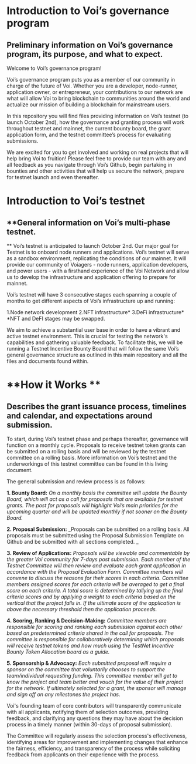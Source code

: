 # **Introduction to Voi’s governance program**
## **Preliminary information on Voi’s governance program, its purpose, and what to expect.**

Welcome to Voi’s governance program!

Voi’s governance program puts you as a member of our community in charge of the future of Voi. Whether you are a developer, node-runner, application owner, or entrepreneur, your contributions to our network are what will allow Voi to bring blockchain to communities around the world and actualize our mission of building a blockchain for mainstream users.

In this repository you will find files providing information on Voi’s testnet (to launch October 2nd), how the governance and granting process will work throughout testnet and mainnet, the current bounty board, the grant application form, and the testnet committee’s process for evaluating submissions. 

We are excited for you to get involved and working on real projects that will help bring Voi to fruition! Please feel free to provide our team with any and all feedback as you navigate through Voi’s Github, begin partaking in bounties and other activities that will help us secure the network, prepare for testnet launch and even thereafter.  

# **Introduction to Voi’s testnet**  
## **General information on Voi’s multi-phase testnet.
**
Voi’s testnet is anticipated to launch October 2nd. Our major goal for Testnet is to onboard node runners and applications. Voi’s testnet will serve as a sandbox environment, replicating the conditions of our mainnet. It will provide our community of Voiagers - node runners, application developers, and power users - with a firsthand experience of the Voi Network and allow us to develop the infrastructure and application offering to prepare for mainnet. 

Voi’s testnet will have 3 consecutive stages each spanning a couple of months to get different aspects of Voi’s infrastructure up and running: 

1.Node network development
2.NFT infrastructure*
3.DeFi infrastructure*
*NFT and DeFI stages may be swapped. 

We aim to achieve a substantial user base in order to have a vibrant and active testnet environment. This is crucial for testing the network's capabilities and gathering valuable feedback. To facilitate this, we will be running a Testnet Incentive Bounty Board that will follow the same Voi’s general governance structure as outlined in this main repository and all the files and documents found within. 

# **How it Works **
## **Describes the grant issuance process, timelines and calendar, and expectations around submission**. 

To start, during Voi’s testnet phase and perhaps thereafter, governance will function on a monthly cycle. Proposals to receive testnet token grants can be submitted on a rolling basis and will be reviewed by the testnet committee on a rolling basis. More information on Voi’s testnet and the underworkings of this testnet committee can be found in this living document. 

The general submission and review process is as follows: 

**1. Bounty Board:** _On a monthly basis the committee will update the Bounty Board, which will act as a call for proposals that are available for testnet grants. The post for proposals will highlight Voi’s main priorities for the upcoming quarter and will be updated monthly if not sooner on the Bounty Board._

**2. Proposal Submission:** _Proposals can be submitted on a rolling basis. All proposals must be submitted using the Proposal Submission Template on Github and be submitted with all sections completed. _

**3. Review of Applications:** _Proposals will be viewable and commentable by the greater Voi community for 7-days post submission. Each member of the Testnet Committee will then review and evaluate each grant application in accordance with the Proposal Evaluation Form. Committee members will convene to discuss the reasons for their scores in each criteria. Committee members assigned scores for each criteria will be averaged to get a final score on each criteria. A total score is determined by tallying up the final criteria scores and by applying a weight to each criteria based on the vertical that the project falls in. If the ultimate score of the application is above the necessary threshold then the application proceeds._

**4. Scoring, Ranking & Decision-Making:** _Committee members are responsible for scoring and ranking each submission against each other based on predetermined criteria shared in the call for proposals. The committee is responsible for collaboratively determining which proposals will receive testnet tokens and how much using the TestNet Incentive Bounty Token Allocation board as a guide._

**5. Sponsorship & Advocacy:** _Each submitted proposal will require a sponsor on the committee that voluntarily chooses to support the team/individual requesting funding. This committee member will get to know the project and team better and vouch for the value of their project for the network. If ultimately selected for a grant, the sponsor will manage and sign off on any milestones the project has._ 

Voi's founding team of core contributors will transparently communicate with all applicants, notifying them of selection outcomes, providing feedback, and clarifying any questions they may have about the decision process in a timely manner (within 30-days of proposal submission). 

The Committee will regularly assess the selection process's effectiveness, identifying areas for improvement and implementing changes that enhance the fairness, efficiency, and transparency of the process while soliciting feedback from applicants on their experience with the process.
